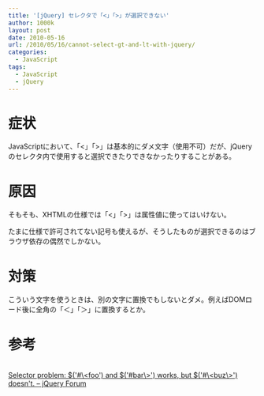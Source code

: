```yaml
---
title: '[jQuery] セレクタで「<」「>」が選択できない'
author: 1000k
layout: post
date: 2010-05-16
url: /2010/05/16/cannot-select-gt-and-lt-with-jquery/
categories:
  - JavaScript
tags:
  - JavaScript
  - jQuery
---
```

# 症状

JavaScriptにおいて、「<」「>」は基本的にダメ文字（使用不可）だが、jQueryのセレクタ内で使用すると選択できたりできなかったりすることがある。

# 原因

そもそも、XHTMLの仕様では「<」「>」は属性値に使ってはいけない。

たまに仕様で許可されてない記号も使えるが、そうしたものが選択できるのはブラウザ依存の偶然でしかない。

# 対策

こういう文字を使うときは、別の文字に置換でもしないとダメ。例えばDOMロード後に全角の「＜」「＞」に置換するとか。

# 参考

<a href="http://forum.jquery.com/topic/selector-problem-foo-and-bar-works-but-buz-doesn-t-12-4-2010" onclick="_gaq.push(['_trackEvent', 'outbound-article', 'http://forum.jquery.com/topic/selector-problem-foo-and-bar-works-but-buz-doesn-t-12-4-2010', '\nSelector problem: $(\'#&#092;<foo\') and $(\'#bar&#092;>\') works, but $(\'#&#092;<buz&#092;>\') doesn\'t. &#8211; jQuery Forum']);" ><br /> Selector problem: $('#&#92;<foo') and $('#bar&#92;>') works, but $('#&#92;<buz&#92;>') doesn't. &#8211; jQuery Forum</a>
